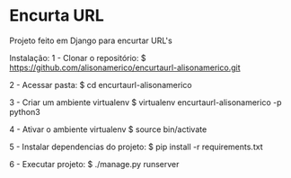 # Encurta URL
Projeto feito em Django para encurtar URL's

Instalação:
1 - Clonar o repositório:
$ https://github.com/alisonamerico/encurtaurl-alisonamerico.git

2 - Acessar pasta:
$ cd encurtaurl-alisonamerico

3 - Criar um ambiente virtualenv
$ virtualenv encurtaurl-alisonamerico -p python3

4 - Ativar o ambiente virtualenv
$ source bin/activate

5 - Instalar dependencias do projeto:
$ pip install -r requirements.txt

6 - Executar projeto:
$ ./manage.py runserver
